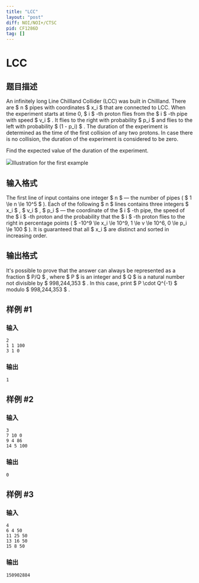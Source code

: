 ```yaml
---
title: "LCC"
layout: "post"
diff: NOI/NOI+/CTSC
pid: CF1286D
tag: []
---
```


# LCC

## 题目描述

An infinitely long Line Chillland Collider (LCC) was built in Chillland. There are $ n $ pipes with coordinates $ x_i $ that are connected to LCC. When the experiment starts at time 0, $ i $ -th proton flies from the $ i $ -th pipe with speed $ v_i $ . It flies to the right with probability $ p_i $ and flies to the left with probability $ (1 - p_i) $ . The duration of the experiment is determined as the time of the first collision of any two protons. In case there is no collision, the duration of the experiment is considered to be zero.

Find the expected value of the duration of the experiment.

![](https://cdn.luogu.com.cn/upload/vjudge_pic/CF1286D/79083761a0008001b4afccde7b1511071660db07.png)Illustration for the first example

## 输入格式

The first line of input contains one integer $ n $ — the number of pipes ( $ 1 \le n \le 10^5 $ ). Each of the following $ n $ lines contains three integers $ x_i $ , $ v_i $ , $ p_i $ — the coordinate of the $ i $ -th pipe, the speed of the $ i $ -th proton and the probability that the $ i $ -th proton flies to the right in percentage points ( $ -10^9 \le x_i \le 10^9, 1 \le v \le 10^6, 0 \le p_i \le 100 $ ). It is guaranteed that all $ x_i $ are distinct and sorted in increasing order.

## 输出格式

It's possible to prove that the answer can always be represented as a fraction $ P/Q $ , where $ P $ is an integer and $ Q $ is a natural number not divisible by $ 998\,244\,353 $ . In this case, print $ P \cdot Q^{-1} $ modulo $ 998\,244\,353 $ .

## 样例 #1

### 输入

```
2
1 1 100
3 1 0
```

### 输出

```
1
```

## 样例 #2

### 输入

```
3
7 10 0
9 4 86
14 5 100
```

### 输出

```
0
```

## 样例 #3

### 输入

```
4
6 4 50
11 25 50
13 16 50
15 8 50
```

### 输出

```
150902884
```

